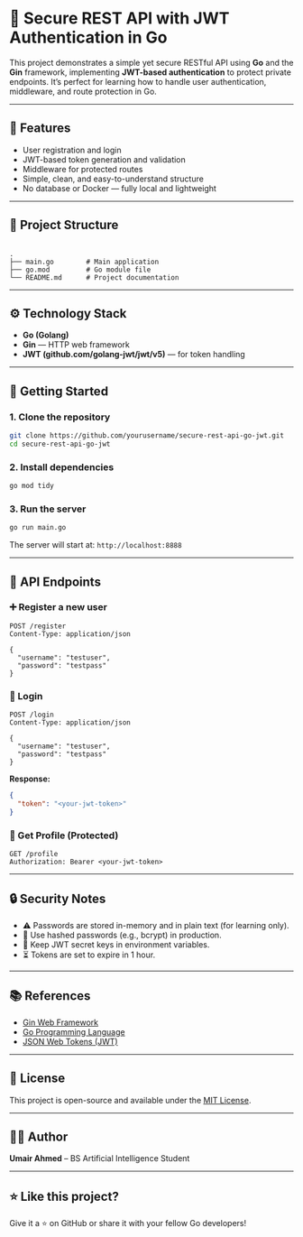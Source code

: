 # 🔐 Secure REST API with JWT Authentication in Go

This project demonstrates a simple yet secure RESTful API using **Go** and the **Gin** framework, implementing **JWT-based authentication** to protect private endpoints. It’s perfect for learning how to handle user authentication, middleware, and route protection in Go.

---

## 📌 Features

- User registration and login
- JWT-based token generation and validation
- Middleware for protected routes
- Simple, clean, and easy-to-understand structure
- No database or Docker — fully local and lightweight

---

## 🧱 Project Structure

```

.
├── main.go        # Main application
├── go.mod         # Go module file
└── README.md      # Project documentation

````

---

## ⚙️ Technology Stack

- **Go (Golang)**
- **Gin** — HTTP web framework
- **JWT (github.com/golang-jwt/jwt/v5)** — for token handling

---

## 🚀 Getting Started

### 1. Clone the repository

```bash
git clone https://github.com/yourusername/secure-rest-api-go-jwt.git
cd secure-rest-api-go-jwt
````

### 2. Install dependencies

```bash
go mod tidy
```

### 3. Run the server

```bash
go run main.go
```

The server will start at: `http://localhost:8888`

---

## 📮 API Endpoints

### ➕ Register a new user

```http
POST /register
Content-Type: application/json

{
  "username": "testuser",
  "password": "testpass"
}
```

### 🔐 Login

```http
POST /login
Content-Type: application/json

{
  "username": "testuser",
  "password": "testpass"
}
```

**Response:**

```json
{
  "token": "<your-jwt-token>"
}
```

### 👤 Get Profile (Protected)

```http
GET /profile
Authorization: Bearer <your-jwt-token>
```

---

## 🔒 Security Notes

* ⚠️ Passwords are stored in-memory and in plain text (for learning only).
* 🔐 Use hashed passwords (e.g., bcrypt) in production.
* 🤫 Keep JWT secret keys in environment variables.
* ⏳ Tokens are set to expire in 1 hour.

---

## 📚 References

* [Gin Web Framework](https://gin-gonic.com/)
* [Go Programming Language](https://golang.org/)
* [JSON Web Tokens (JWT)](https://jwt.io/)

---

## 📃 License

This project is open-source and available under the [MIT License](LICENSE).

---

## 👨‍💻 Author

**Umair Ahmed** – BS Artificial Intelligence Student

---

## ⭐ Like this project?

Give it a ⭐ on GitHub or share it with your fellow Go developers!
